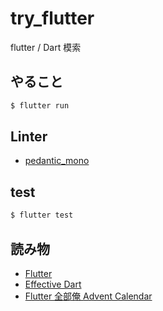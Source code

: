 # try_flutter

flutter / Dart 模索

## やること

```sh
$ flutter run
```

## Linter

- [pedantic_mono](https://pub.dev/packages/pedantic_mono)

## test

```sh
$ flutter test
```

## 読み物

- [Flutter](https://flutter.dev/)
- [Effective Dart](https://dart.dev/guides/language/effective-dart) 
- [Flutter 全部俺 Advent Calendar](https://adventar.org/calendars/4140)
